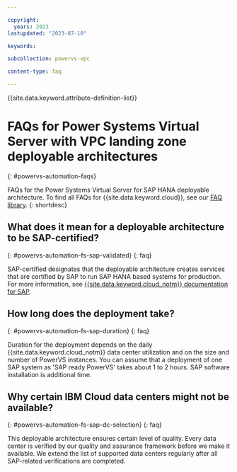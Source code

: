 ```yaml
---

copyright:
  years: 2023
lastupdated: "2023-07-10"

keywords:

subcollection: powervs-vpc

content-type: faq

---
```



{{site.data.keyword.attribute-definition-list}}


# FAQs for Power Systems Virtual Server with VPC landing zone deployable architectures
{: #powervs-automation-faqs}

FAQs for the Power Systems Virtual Server for SAP HANA deployable architecture. To find all FAQs for {{site.data.keyword.cloud}}, see our [FAQ library](/docs/faqs).
{: shortdesc}

## What does it mean for a deployable architecture to be SAP-certified?
{: #powervs-automation-fs-sap-validated}
{: faq}

SAP-certified designates that the deployable architecture creates services that are certified by SAP to run SAP HANA based systems for production. For more information, see [{{site.data.keyword.cloud_notm}} documentation for SAP](/docs/sap).

## How long does the deployment take?
{: #powervs-automation-fs-sap-duration}
{: faq}

Duration for the deployment depends on the daily {{site.data.keyword.cloud_notm}} data center utilization and on the size and number of PowerVS instances. You can assume that a deployment of one SAP system as 'SAP ready PowerVS' takes about 1 to 2 hours. SAP software installation is additional time.

## Why certain IBM Cloud data centers might not be available?
{: #powervs-automation-fs-sap-dc-selection}
{: faq}

This deployable architecture ensures certain level of quality. Every data center is verified by our quality and assurance framework before we make it available. We extend the list of supported data centers regularly after all SAP-related verifications are completed.

